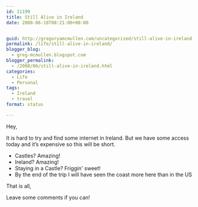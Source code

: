 ```yaml
---
id: 11199
title: Still Alive in Ireland
date: 2008-06-18T08:21:00+00:00


guid: http://gregoryamcmullen.com/uncategorized/still-alive-in-ireland
permalink: /life/still-alive-in-ireland/
blogger_blog:
  - greg-mcmullen.blogspot.com
blogger_permalink:
  - /2008/06/still-alive-in-ireland.html
categories:
  - Life
  - Personal
tags:
  - Ireland
  - travel
format: status

---
```

Hey,

It is hard to try and find some internet in Ireland. But we have some access today and it&#8217;s expensive so this will be short.

* Castles? Amazing!
* Ireland? Amazing!
* Staying in a Castle? Friggin' sweet!
* By the end of the trip I will have seen the coast more here than in the US

That is all,

Leave some comments if you can!